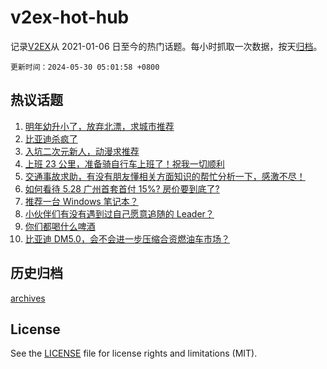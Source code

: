# v2ex-hot-hub

 记录[V2EX](https://www.v2ex.com/)从 2021-01-06 日至今的热门话题。每小时抓取一次数据，按天[归档](archives)。

`更新时间：2024-05-30 05:01:58 +0800`

## 热议话题

1. [明年幼升小了，放弃北漂，求城市推荐](https://www.v2ex.com/t/1044926)
1. [比亚迪杀疯了](https://www.v2ex.com/t/1044893)
1. [入坑二次元新人，动漫求推荐](https://www.v2ex.com/t/1044946)
1. [上班 23 公里，准备骑自行车上班了！祝我一切顺利](https://www.v2ex.com/t/1044934)
1. [交通事故求助，有没有朋友懂相关方面知识的帮忙分析一下，感激不尽！](https://www.v2ex.com/t/1045114)
1. [如何看待 5.28 广州首套首付 15%? 房价要到底了?](https://www.v2ex.com/t/1044971)
1. [推荐一台 Windows 笔记本？](https://www.v2ex.com/t/1045031)
1. [小伙伴们有没有遇到过自己愿意追随的 Leader？](https://www.v2ex.com/t/1044961)
1. [你们都喝什么啤酒](https://www.v2ex.com/t/1045113)
1. [比亚迪 DM5.0，会不会进一步压缩合资燃油车市场？](https://www.v2ex.com/t/1044897)

## 历史归档

[archives](archives)

## License

See the [LICENSE](LICENSE) file for license rights and limitations (MIT).
